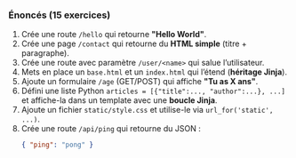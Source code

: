 ### Énoncés (15 exercices)

1. Crée une route `/hello` qui retourne **"Hello World"**.
2. Crée une page `/contact` qui retourne du **HTML simple** (titre + paragraphe).
3. Crée une route avec paramètre `/user/<name>` qui salue l’utilisateur.
4. Mets en place un `base.html` et un `index.html` qui l’étend (**héritage Jinja**).
5. Ajoute un formulaire `/age` (GET/POST) qui affiche **"Tu as X ans"**.
6. Défini une liste Python `articles = [{"title":..., "author":...}, ...]` et affiche-la dans un template avec une **boucle Jinja**.
7. Ajoute un fichier `static/style.css` et utilise-le via `url_for('static', ...)`.
8. Crée une route `/api/ping` qui retourne du JSON :  
   ```json
   { "ping": "pong" }

